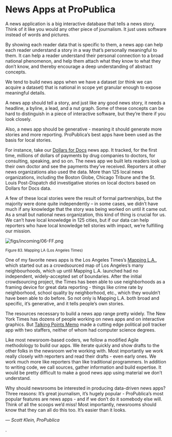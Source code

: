 # News Apps at ProPublica

A news application is a big interactive database that tells a news story. Think of it like you would any other piece of journalism. It just uses software instead of words and pictures.

By showing each reader data that is specific to them, a news app can help each reader understand a story in a way that’s personally meaningful to them. It can help a reader understand their personal connection to a broad national phenomenon, and help them attach what they know to what they don’t know, and thereby encourage a deep understanding of abstract concepts.

We tend to build news apps when we have a dataset (or think we can acquire a dataset) that is national in scope yet granular enough to expose meaningful details.

A news app should tell a story, and just like any good news story, it needs a headline, a byline, a lead, and a nut graph. Some of these concepts can be hard to distinguish in a piece of interactive software, but they’re there if you look closely.

Also, a news app should be generative - meaning it should generate more stories and more reporting. ProPublica’s best apps have been used as the basis for local stories.

For instance, take our [Dollars for Docs](http://projects.propublica.org/docdollars) news app. It tracked, for the first time, millions of dollars of payments by drug companies to doctors, for consulting, speaking, and so on. The news app we built lets readers look up their own doctor and see the payments they’ve received. Reporters at other news organizations also used the data. More than 125 local news organizations, including the Boston Globe, Chicago Tribune and the St. Louis Post-Dispatch did investigative stories on local doctors based on Dollars for Docs data.

A few of these local stories were the result of formal partnerships, but the majority were done quite independently – in some cases, we didn’t have much if any knowledge that the story was being worked on until it came out. As a small but national news organization, this kind of thing is crucial for us. We can’t have local knowledge in 125 cities, but if our data can help reporters who have local knowledge tell stories with impact, we’re fulfilling our mission.

![figs/incoming/06-FF.png](http://datajournalismhandbook.org/1.0/en/figs/incoming/06-FF.png "Figure 83. Mapping LA (Los Angeles Times)")

<small>Figure 83. Mapping LA (Los Angeles Times)</small>

One of my favorite news apps is the Los Angeles Times’s [Mapping L.A.](http://projects.latimes.com/mapping-la/neighborhoods/), which started out as a crowdsourced map of Los Angeles’s many neighbourhoods, which up until Mapping L.A. launched had no independent, widely-accepted set of boundaries. After the initial crowdsourcing project, the Times has been able to use neighborhoods as a framing device for great data reporting - things like crime rate by neighborhood, school quality by neighborhood, etc., which they wouldn’t have been able to do before. So not only is Mapping L.A. both broad and specific, it’s generative, and it tells people’s own stories.

The resources necessary to build a news app range pretty widely. The New York Times has dozens of people working on news apps and on interactive graphics. But [Talking Points Memo](http://polltracker.talkingpointsmemo.com/) made a cutting edge political poll tracker app with two staffers, neither of whom had computer science degrees.

Like most newsroom-based coders, we follow a modified Agile methodology to build our apps. We iterate quickly and show drafts to the other folks in the newsroom we’re working with. Most importantly we work really closely with reporters and read their drafts - even early ones. We work much more like reporters than like traditional programmers. In addition to writing code, we call sources, gather information and build expertise. It would be pretty difficult to make a good news app using material we don’t understand.

Why should newsrooms be interested in producing data-driven news apps? Three reasons: It’s great journalism, it’s hugely popular - ProPublica’s most popular features are news apps - and if we don’t do it somebody else will. Think of all the scoops we’d miss! Most importantly, newsrooms should know that they can all do this too. It’s easier than it looks.

— *Scott Klein, ProPublica*

.
